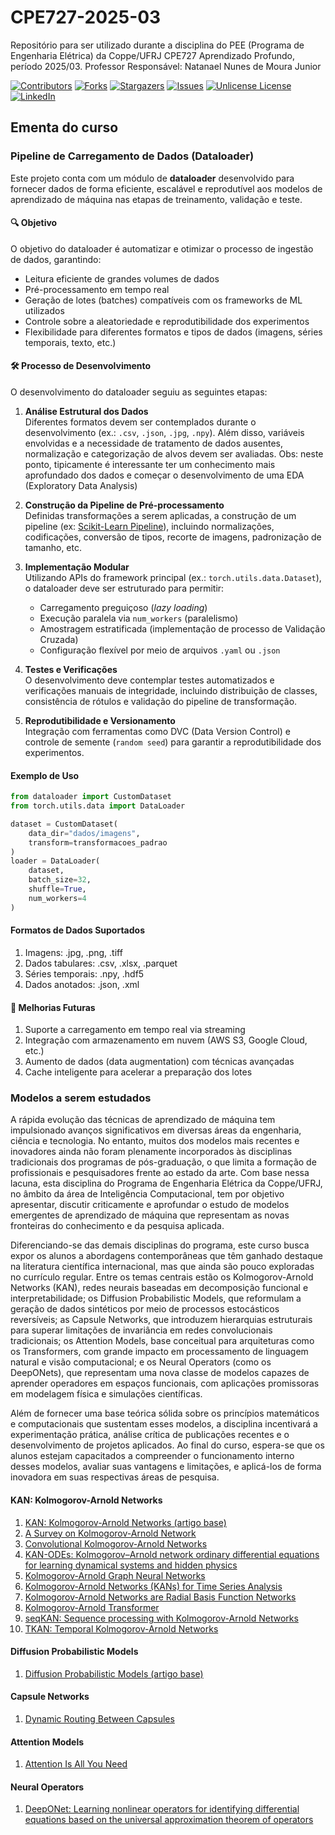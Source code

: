 # CPE727-2025-03
Repositório para ser utilizado durante a disciplina do PEE (Programa de Engenharia Elétrica) da Coppe/UFRJ CPE727 Aprendizado Profundo, período 2025/03. Professor Responsável: Natanael Nunes de Moura Junior

<!-- PROJECT SHIELDS -->
<!--
*** I'm using markdown "reference style" links for readability.
*** Reference links are enclosed in brackets [ ] instead of parentheses ( ).
*** See the bottom of this document for the declaration of the reference variables
*** for contributors-url, forks-url, etc. This is an optional, concise syntax you may use.
*** https://www.markdownguide.org/basic-syntax/#reference-style-links
-->
[![Contributors][contributors-shield]][contributors-url]
[![Forks][forks-shield]][forks-url]
[![Stargazers][stars-shield]][stars-url]
[![Issues][issues-shield]][issues-url]
[![Unlicense License][license-shield]][license-url]
[![LinkedIn][linkedin-shield]][linkedin-url]


<!-- MARKDOWN LINKS & IMAGES -->
<!-- https://www.markdownguide.org/basic-syntax/#reference-style-links -->
[contributors-shield]: https://img.shields.io/github/contributors/natmourajr/CPE727-2025-03.svg?style=for-the-badge
[contributors-url]: https://github.com/natmourajr/CPE727-2025-03/graphs/contributors
[forks-shield]: https://img.shields.io/github/forks/natmourajr/CPE727-2025-03.svg?style=for-the-badge
[forks-url]: https://github.com/natmourajr/CPE727-2025-03/network/members
[stars-shield]: https://img.shields.io/github/stars/natmourajr/CPE727-2025-03.svg?style=for-the-badge
[stars-url]: https://github.com/natmourajr/CPE727-2025-03/stargazers
[issues-shield]: https://img.shields.io/github/issues/natmourajr/CPE727-2025-03.svg?style=for-the-badge
[issues-url]: https://github.com/natmourajr/CPE727-2025-03/issues
[license-shield]: https://img.shields.io/github/license/natmourajr/CPE727-2025-03.svg?style=for-the-badge
[license-url]: https://github.com/natmourajr/CPE727-2025-03/blob/master/LICENSE.txt
[linkedin-shield]: https://img.shields.io/badge/-LinkedIn-black.svg?style=for-the-badge&logo=linkedin&colorB=555
[linkedin-url]: www.linkedin.com/in/natanael-moura-junior-425a3294


## Ementa do curso

### Pipeline de Carregamento de Dados (Dataloader)

Este projeto conta com um módulo de **dataloader** desenvolvido para fornecer dados de forma eficiente, escalável e reprodutível aos modelos de aprendizado de máquina nas etapas de treinamento, validação e teste.

#### 🔍 Objetivo

O objetivo do dataloader é automatizar e otimizar o processo de ingestão de dados, garantindo:
- Leitura eficiente de grandes volumes de dados
- Pré-processamento em tempo real
- Geração de lotes (batches) compatíveis com os frameworks de ML utilizados
- Controle sobre a aleatoriedade e reprodutibilidade dos experimentos
- Flexibilidade para diferentes formatos e tipos de dados (imagens, séries temporais, texto, etc.)

#### 🛠️ Processo de Desenvolvimento

O desenvolvimento do dataloader seguiu as seguintes etapas:

1. **Análise Estrutural dos Dados**  
   Diferentes formatos devem ser contemplados durante o desenvolvimento (ex.: `.csv`, `.json`, `.jpg`, `.npy`). Além disso, variáveis envolvidas e a necessidade de tratamento de dados ausentes, normalização e categorização de alvos devem ser avaliadas.
   Obs: neste ponto, tipicamente é interessante ter um conhecimento mais aprofundado dos dados e começar o desenvolvimento de uma EDA (Exploratory Data Analysis)

2. **Construção da Pipeline de Pré-processamento**  
   Definidas transformações a serem aplicadas, a construção de um pipeline (ex: [Scikit-Learn Pipeline](https://scikit-learn.org/stable/modules/generated/sklearn.pipeline.Pipeline.html)), incluindo normalizações, codificações, conversão de tipos, recorte de imagens, padronização de tamanho, etc.

3. **Implementação Modular**  
   Utilizando APIs do framework principal (ex.: `torch.utils.data.Dataset`), o dataloader deve ser estruturado para permitir:
   - Carregamento preguiçoso (*lazy loading*)
   - Execução paralela via `num_workers` (paralelismo)
   - Amostragem estratificada (implementação de processo de Validação Cruzada)
   - Configuração flexível por meio de arquivos `.yaml` ou `.json`

4. **Testes e Verificações**  
   O desenvolvimento deve contemplar testes automatizados e verificações manuais de integridade, incluindo distribuição de classes, consistência de rótulos e validação do pipeline de transformação.

5. **Reprodutibilidade e Versionamento**  
   Integração com ferramentas como DVC (Data Version Control) e controle de semente (`random seed`) para garantir a reprodutibilidade dos experimentos.

#### Exemplo de Uso

```python
from dataloader import CustomDataset
from torch.utils.data import DataLoader

dataset = CustomDataset(
    data_dir="dados/imagens",
    transform=transformacoes_padrao
)
loader = DataLoader(
    dataset,
    batch_size=32,
    shuffle=True,
    num_workers=4
)
```
#### Formatos de Dados Suportados
1. Imagens: .jpg, .png, .tiff
2. Dados tabulares: .csv, .xlsx, .parquet
3. Séries temporais: .npy, .hdf5
4. Dados anotados: .json, .xml

#### 🚧 Melhorias Futuras
1. Suporte a carregamento em tempo real via streaming
2. Integração com armazenamento em nuvem (AWS S3, Google Cloud, etc.)
3. Aumento de dados (data augmentation) com técnicas avançadas
4. Cache inteligente para acelerar a preparação dos lotes

### Modelos a serem estudados

A rápida evolução das técnicas de aprendizado de máquina tem impulsionado avanços significativos em diversas áreas da engenharia, ciência e tecnologia. No entanto, muitos dos modelos mais recentes e inovadores ainda não foram plenamente incorporados às disciplinas tradicionais dos programas de pós-graduação, o que limita a formação de profissionais e pesquisadores frente ao estado da arte. Com base nessa lacuna, esta disciplina do Programa de Engenharia Elétrica da Coppe/UFRJ, no âmbito da área de Inteligência Computacional, tem por objetivo apresentar, discutir criticamente e aprofundar o estudo de modelos emergentes de aprendizado de máquina que representam as novas fronteiras do conhecimento e da pesquisa aplicada.

Diferenciando-se das demais disciplinas do programa, este curso busca expor os alunos a abordagens contemporâneas que têm ganhado destaque na literatura científica internacional, mas que ainda são pouco exploradas no currículo regular. Entre os temas centrais estão os Kolmogorov-Arnold Networks (KAN), redes neurais baseadas em decomposição funcional e interpretabilidade; os Diffusion Probabilistic Models, que reformulam a geração de dados sintéticos por meio de processos estocásticos reversíveis; as Capsule Networks, que introduzem hierarquias estruturais para superar limitações de invariância em redes convolucionais tradicionais; os Attention Models, base conceitual para arquiteturas como os Transformers, com grande impacto em processamento de linguagem natural e visão computacional; e os Neural Operators (como os DeepONets), que representam uma nova classe de modelos capazes de aprender operadores em espaços funcionais, com aplicações promissoras em modelagem física e simulações científicas.

Além de fornecer uma base teórica sólida sobre os princípios matemáticos e computacionais que sustentam esses modelos, a disciplina incentivará a experimentação prática, análise crítica de publicações recentes e o desenvolvimento de projetos aplicados. Ao final do curso, espera-se que os alunos estejam capacitados a compreender o funcionamento interno desses modelos, avaliar suas vantagens e limitações, e aplicá-los de forma inovadora em suas respectivas áreas de pesquisa.

#### KAN: Kolmogorov-Arnold Networks
1. [KAN: Kolmogorov-Arnold Networks (artigo base)](https://arxiv.org/abs/2404.19756)
2. [A Survey on Kolmogorov-Arnold Network](https://arxiv.org/abs/2411.06078)
3. [Convolutional Kolmogorov-Arnold Networks](https://arxiv.org/abs/2406.13155)
4. [KAN-ODEs: Kolmogorov–Arnold network ordinary differential equations for learning dynamical systems and hidden physics](https://www.sciencedirect.com/science/article/pii/S0045782524006522)
5. [Kolmogorov-Arnold Graph Neural Networks](https://arxiv.org/abs/2406.18354)
6. [Kolmogorov-Arnold Networks (KANs) for Time Series Analysis](https://arxiv.org/abs/2405.08790)
7. [Kolmogorov-Arnold Networks are Radial Basis Function Networks](https://arxiv.org/abs/2405.06721)
8. [Kolmogorov-Arnold Transformer](https://arxiv.org/abs/2409.10594)
9. [seqKAN: Sequence processing with Kolmogorov-Arnold Networks](https://arxiv.org/abs/2502.14681)
10. [TKAN: Temporal Kolmogorov-Arnold Networks](https://arxiv.org/abs/2405.07344)

#### Diffusion Probabilistic Models
1. [Diffusion Probabilistic Models (artigo base)](https://arxiv.org/abs/2006.11239)

#### Capsule Networks
1. [Dynamic Routing Between Capsules](https://arxiv.org/abs/1710.09829v2)

#### Attention Models
1. [Attention Is All You Need](https://arxiv.org/abs/1706.03762)

#### Neural Operators
1. [DeepONet: Learning nonlinear operators for identifying differential equations based on the universal approximation theorem of operators](https://arxiv.org/abs/1910.03193)